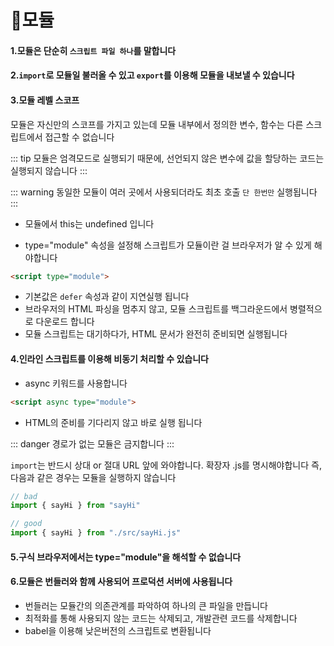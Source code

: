 # 💯모듈

#### 1.모듈은 단순히 `스크립트 파일 하나`를 말합니다

#### 2.`import`로 모듈일 불러올 수 있고 `export`를 이용해 모듈을 내보낼 수 있습니다

#### 3.모듈 레벨 스코프

모듈은 자신만의 스코프를 가지고 있는데 모듈 내부에서 정의한 변수, 함수는 다른 스크립트에서 접근할 수 없습니다

::: tip
모듈은 엄격모드로 실행되기 때문에, 선언되지 않은 변수에 값을 할당하는 코드는 실행되지 않습니다
:::

::: warning
동일한 모듈이 여러 곳에서 사용되더라도 최초 호출 `단 한번만` 실행됩니다
:::

- 모듈에서 this는 undefined 입니다

- type="module" 속성을 설정해 스크립트가 모듈이란 걸 브라우저가 알 수 있게 해야합니다

```html
<script type="module">
```

- 기본값은 `defer` 속성과 같이 지연실행 됩니다
- 브라우저의 HTML 파싱을 멈추지 않고, 모듈 스크립트를 백그라운드에서 병렬적으로 다운로드 합니다
- 모듈 스크립트는 대기하다가, HTML 문서가 완전히 준비되면 실행됩니다

#### 4.인라인 스크립트를 이용해 비동기 처리할 수 있습니다

- async 키워드를 사용합니다

```html
<script async type="module">
```

- HTML의 준비를 기다리지 않고 바로 실행 됩니다

::: danger
경로가 없는 모듈은 금지합니다
:::

`import`는 반드시 상대 or 절대 URL 앞에 와야합니다. 확장자 .js를 명시해야합니다
즉, 다음과 같은 경우는 모듈을 실행하지 않습니다

```js
// bad
import { sayHi } from "sayHi"

// good
import { sayHi } from "./src/sayHi.js"
```

#### 5.구식 브라우저에서는 type="module"을 해석할 수 없습니다

#### 6.모듈은 번들러와 함께 사용되어 프로덕션 서버에 사용됩니다

- 번들러는 모듈간의 의존관계를 파악하여 하나의 큰 파일을 만듭니다
- 최적화를 통해 사용되지 않는 코드는 삭제되고, 개발관련 코드를 삭제합니다
- babel을 이용해 낮은버전의 스크립트로 변환됩니다
